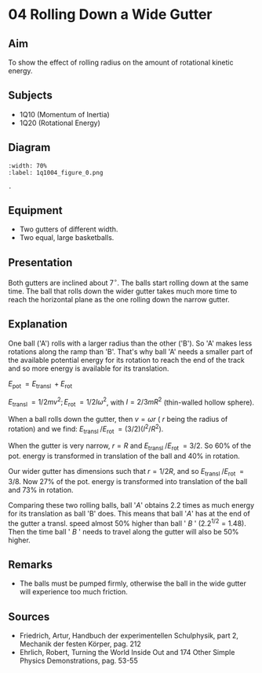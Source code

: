 # 04 Rolling Down a Wide Gutter   
  
## Aim   
 To show the effect of rolling radius on the amount of rotational kinetic energy.    
  
## Subjects   
* 1Q10 (Momentum of Inertia) 
* 1Q20 (Rotational Energy)   

## Diagram
   
```{figure} figures/figure_0.png  
:width: 70%  
:label: 1q1004_figure_0.png  

. 
```

## Equipment
 *  Two gutters of different width. 
 *  Two equal, large basketballs.

## Presentation   
Both gutters are inclined about $7^{\circ}$. The balls start rolling down at the same time. The ball that rolls down the wider gutter takes much more time to reach the horizontal plane as the one rolling down the narrow gutter. 
  
## Explanation   
One ball ('A') rolls with a larger radius than the other ('B'). So 'A' makes less rotations along the ramp than 'B'. That's why ball 'A' needs a smaller part of the available potential energy for its rotation to reach the end of the track and so more energy is available for its translation.

$E_{\text {pot }}=E_{\text {transl }}+E_{\text {rot }}$

$E_{\text {transl }}=1 / 2 m v^{2} ; E_{\text {rot }}=1 / 2 I \omega^{2}$, with $I=2 / 3 m R^{2}$ (thin-walled hollow sphere).

When a ball rolls down the gutter, then $v=\omega r$ ( $r$ being the radius of rotation) and we find: $E_{\text {transl }} / E_{\text {rot }}=(3 / 2)\left(I^{2} / R^{2}\right)$.

When the gutter is very narrow, $r=R$ and $E_{\text {transl }} / E_{\text {rot }}=3 / 2$. So $60 \%$ of the pot. energy is transformed in translation of the ball and $40 \%$ in rotation.

Our wider gutter has dimensions such that $r=1 / 2 R$, and so $E_{\text {transl }} / E_{\text {rot }}=3 / 8$. Now $27 \%$ of the pot. energy is transformed into translation of the ball and $73 \%$ in rotation.

Comparing these two rolling balls, ball '$A$' obtains 2.2 times as much energy for its translation as ball 'B' does. This means that ball '$A$' has at the end of the gutter a transl. speed almost $50 \%$ higher than ball ' $B$ ' $\left(2.2^{1 / 2}=1.48\right)$. Then the time ball ' $B$ ' needs to travel along the gutter will also be $50 \%$ higher.   
  
## Remarks
- The balls must be pumped firmly, otherwise the ball in the wide gutter will experience too much friction.
    
  
## Sources
 *  Friedrich, Artur, Handbuch der experimentellen Schulphysik, part 2, Mechanik der festen Körper, pag. 212 
 *  Ehrlich, Robert, Turning the World Inside Out and 174 Other Simple Physics Demonstrations, pag. 53-55
  